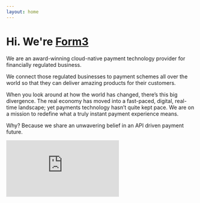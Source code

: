 ```yaml
---
layout: home
---
```


# Hi. We're [Form3](https://www.form3.tech/)

We are an award-winning cloud-native payment technology provider for financially regulated business. 

We connect those regulated businesses to payment schemes all over the world so that they can deliver amazing products for their customers. 

When you look around at how the world has changed, there’s this big divergence. The real economy has moved into a fast-paced, digital, real-time landscape; yet payments technology hasn’t quite kept pace. We are on a mission to redefine what a truly instant payment experience means. 

Why? Because we share an unwavering belief in an API driven payment future.

<div class="video-container">
    <iframe src="https://player.vimeo.com/video/603788975" frameborder="0" allow="accelerometer; autoplay; clipboard-write; encrypted-media; gyroscope; picture-in-picture" allowfullscreen></iframe>
</div>